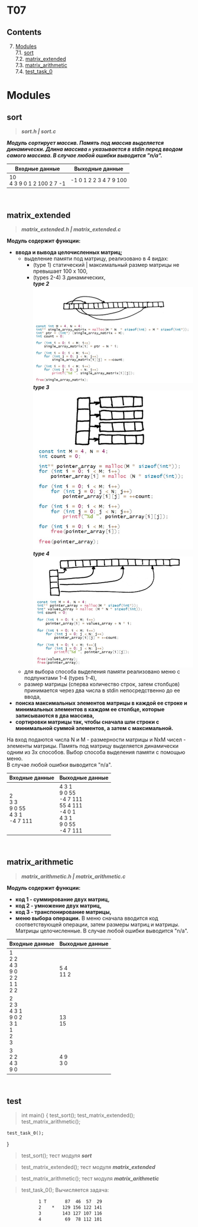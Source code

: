 # T07

## Contents

7. [Modules](#modules) \
 7.1. [sort](#sort) \
 7.2. [matrix_extended](#matrix_extended) \
 7.3. [matrix_arithmetic](#matrix_arithmetic) \
 7.4. [test_task_0](#test_task_0)

# Modules

## sort

>***sort.h | sort.c***

***Модуль сортирует массив. Память под массив выделяется динамически. Длина массива `n` указывается в stdin перед вводом самого массива. В случае любой ошибки выводится "n/a".***

| Входные данные | Выходные данные |
| ------ | ------ |
| 10<br/>4 3 9 0 1 2 100 2 7 -1 | -1 0 1 2 2 3 4 7 9 100 |

<br/>


## matrix_extended

>***matrix_extended.h | matrix_extended.c***

**Модуль содержит функции:**
- **ввода и вывода целочисленных матриц;**
  - выделение памяти под матрицу, реализовано в 4 видах: 
    - (type 1) статический | максимальный размер матрицы не превышает 100 x 100,
    - (types 2-4) 3 динамических,
      ***<br/>type 2*** 
      <br/>![Alt Array of pointers to array segments within one buffer](./materials/1.jpg)
      ***<br/>type 3***
      <br/>![Alt Array of pointers to arrays](./materials/2.jpg)
      ***<br/>type 4***
      <br/>![Alt Array of pointers to segments of the second array](./materials/3.jpg)
  - для выбора способа выделения памяти реализовано меню с подпунктами 1-4 (types 1-4),
  - размер матрицы (сперва количество строк, затем столбцов) принимается через два числа в stdin непосредственно до ее ввода, 
- **поиска максимальных элементов матрицы в каждой ее строке и минимальных элементов в каждом ее столбце, которые записываются в два массива,**
- **сортировки матрицы так, чтобы сначала шли строки с минимальной суммой элементов, а затем с максимальной.** 

На вход подаются числа N и M - размерности матрицы и NxM чисел - элементы матрицы. Память под матрицу выделяется динамически одним из 3х способов. Выбор способа выделения памяти с помощью меню. 
<br/>В случае любой ошибки выводится "n/a".

| Входные данные | Выходные данные |
| ------ | ------ |
| 2<br/>3 3<br/>9 0 55<br/>4 3 1<br/>-4 7 111 | 4 3 1<br/>9 0 55<br/>-4 7 111<br/>55 4 111<br/>-4 0 1 <br/>4 3 1<br/>9 0 55<br/>-4 7 111 |

<br/>


## matrix_arithmetic

>***matrix_arithmetic.h | matrix_arithmetic.c***

**Модуль содержит функции:** 
- **код 1 - суммирование двух матриц,**
- **код 2 - умножение двух матриц,**
- **код 3 - транспонирование матрицы,**
- **меню выбора операции.**
В меню сначала вводится код соответствующей операции, затем размеры матриц и матрицы. Матрицы целочисленные. В случае любой ошибки выводится "n/a".

| Входные данные | Выходные данные |
| ------ | ------ |
| 1<br/>2 2<br/>4 3<br/>9 0<br/>2 2<br/>1 1<br/>2 2 | 5 4<br/>11 2 |
| 2<br/>2 3<br/>4 3 1<br/>9 0 2<br/>3 1<br/>1<br/>2<br/>3 | 13<br/>15 |
| 3<br/>2 2<br/>4 3<br/>9 0 | 4 9<br/>3 0 |

<br/>


## test

>int main() {
    test_sort();
    test_matrix_extended();
    test_matrix_arithmetic();

    test_task_0();
}
        
>test_sort();
тест модуля ***sort***

>test_matrix_extended();
тест модуля ***matrix_extended***

>test_matrix_arithmetic();
тест модуля ***matrix_arithmetic***

>test_task_0();
Вычисляется задача:
> 
                1 T       87  46  57  29
                2    *   129 156 122 141
                3        143 127 107 116
                4         69  78 112 101


<br/>
